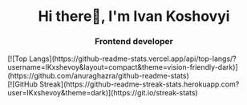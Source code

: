 <h1 align="center">
  Hi there👋, I'm Ivan Koshovyi
</h1>
<h3 align="center">
  Frontend developer
</h3>
  [![Top Langs](https://github-readme-stats.vercel.app/api/top-langs/?username=IKxshevoy&layout=compact&theme=vision-friendly-dark)](https://github.com/anuraghazra/github-readme-stats)
<br>
  [![GitHub Streak](https://github-readme-streak-stats.herokuapp.com?user=IKxshevoy&theme=dark)](https://git.io/streak-stats)

